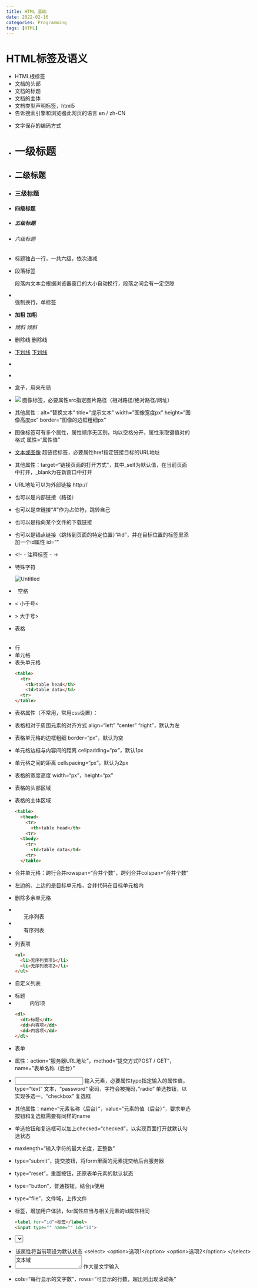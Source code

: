```yaml
---
title: HTML 基础
date: 2022-02-16
categories: Programming
tags: [HTML]
---
```


# HTML标签及语义

- <html></html>    HTML根标签
- <head></head>    文档的头部
- <title></title>    文档的标题
- <body></body>    文档的主体

- <!DOCTYPE html>    文档类型声明标签，html5
- <html lang=”zh-CN”>    告诉搜索引擎和浏览器此网页的语言 en / zh-CN
- <meta charset=”UTF-8”>    文字保存的编码方式

- <h1>一级标题</h1>
- <h2>二级标题</h2>
- <h3>三级标题</h3>
- <h4>四级标题</h4>
- <h5>五级标题</h5>
- <h6>六级标题</h6>
- 标题独占一行，一共六级，依次递减

- <p>段落标签</p>    段落内文本会根据浏览器窗口的大小自动换行，段落之间会有一定空隙
- <br>    强制换行，单标签
- <strong>加粗</strong>    <b>加粗</b>
- <em>倾斜</em>    <i>倾斜</i>
- <del>删除线</del>    <s>删除线</s>
- <ins>下划线</ins>    <u>下划线</u>

- <div></div>
- <span></sapn>
- 盒子，用来布局

- <img src=”URL”>    图像标签，必要属性src指定图片路径（相对路径/绝对路径/网址）
- 其他属性：alt=”替换文本”  title=”提示文本”  width=”图像宽度px”  height=”图像高度px”  border=”图像的边框粗细px”
- 图像标签可有多个属性，属性顺序无区别，均以空格分开，属性采取键值对的格式  属性=“属性值”

- <a href=”URL”>文本或图像</a>    超链接标签，必要属性href指定链接目标的URL地址
- 其他属性：target=“链接页面的打开方式”，其中_self为默认值，在当前页面中打开，_blank为在新窗口中打开
- URL地址可以为外部链接 http://
- 也可以是内部链接（路径）
- 也可以是空链接“#”作为占位符，跳转自己
- 也可以是指向某个文件的下载链接
- 也可以是锚点链接（跳转到页面的特定位置）”#id”，并在目标位置的标签里添加一个id属性 id=””

- <!- - 注释标签 - ->
- 特殊字符
  
    ![Untitled](/images/html-learning-1.png)
    
- &nbsp; 空格
- &lt; 小于号<
- &gt; 大于号>

- <table>表格</table>
- <tr>行</tr>
- <td>单元格</td>
- <th>表头单元格</th>
  
    ```html
    <table>
      <tr>
        <th>table head</th>
        <td>table data</td>
      <tr>
    </table>
    ```
    
- 表格属性（不常用，常用css设置）：
- 表格相对于周围元素的对齐方式 align=“left” “center” “right”，默认为左
- 表格单元格的边框粗细 border=“px”，默认为空
- 单元格边框与内容间的距离 cellpadding=“px”，默认1px
- 单元格之间的距离 cellspacing=“px”，默认为2px
- 表格的宽度高度 width=“px”，height=“px”
- 表格的头部区域<thead></thead>
- 表格的主体区域<tbody></tbody>
  
    ```html
    <table>
      <thead>
        <tr>
          <th>table head</th>
        <tr>
      <tbody>
        <tr>
          <td>table data</td>
        <tr>
      </table>
    ```
    
- 合并单元格：跨行合并rowspan=“合并个数”，跨列合并colspan=“合并个数”
- 左边的、上边的是目标单元格，合并代码在目标单元格内
- 删除多余单元格

- <ul>无序列表</ul>
- <ol>有序列表</ol>
- <li>列表项</li>
  
    ```html
    <ul>
      <li>无序列表项1</li>
      <li>无序列表项2</li>
    </ul>
    ```
    
- <dl>自定义列表</dl>
- <dt>标题</dt>
- <dd>内容项</dd>
  
    ```html
    <dl>
      <dt>标题</dt>
      <dd>内容项</dd>
      <dd>内容项</dd>
    </dl>
    ```
    
- <form>表单</form>
- 属性：action=“服务器URL地址”，method=“提交方式POST / GET”，name=”表单名称（后台）”

- <input type=”属性值”>    输入元素，必要属性type指定输入的属性值，type=“text” 文本，“password“ 密码，字符会被掩码，”radio“ 单选按钮，以实现多选一，“checkbox” 复选框
- 其他属性：name=“元素名称（后台）”，value=“元素的值（后台）”，要求单选按钮和复选框需要有同样的name
- 单选按钮和复选框可以加上checked=“checked”，以实现页面打开就默认勾选状态
- maxlength=“输入字符的最大长度，正整数”

- type=“submit”，提交按钮，将form里面的元素提交给后台服务器
- type=“reset”，重置按钮，还原表单元素的默认状态
- type=“button”，普通按钮，结合js使用
- type=“file”，文件域，上传文件
- <label>标签，增加用户体验，for属性应当与相关元素的id属性相同
  
    ```html
    <label for=“id”>标签</label>
    <input type="" name="" id="id">
    ```
    
- <select>下拉列表</select>
- <option selected=”selected”> 该属性将当前项设为默认状态
  
    ```html
    <select>
      <option>选项1</option>
      <option>选项2</option>
    </select>
    ```
    
- <textarea>文本域</textarea>  作大量文字输入
- cols=”每行显示的文字数”，rows=”可显示的行数，超出则出现滚动条”